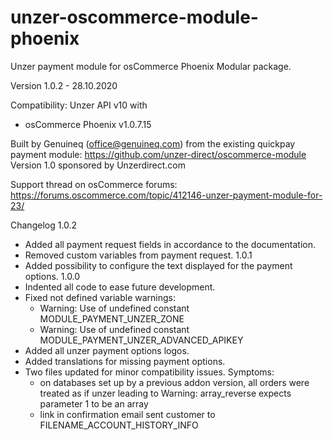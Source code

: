 # unzer-oscommerce-module-phoenix
Unzer payment module for osCommerce Phoenix
Modular package.

Version 1.0.2 - 28.10.2020

Compatibility:
Unzer API v10 with
- osCommerce Phoenix v1.0.7.15

Built by Genuineq (office@genuineq.com) from the existing quickpay payment module: https://github.com/unzer-direct/oscommerce-module
Version 1.0 sponsored by Unzerdirect.com

Support thread on osCommerce forums:
https://forums.oscommerce.com/topic/412146-unzer-payment-module-for-23/

Changelog
1.0.2
- Added all payment request fields in accordance to the documentation.
- Removed custom variables from payment request.
1.0.1
- Added possibility to configure the text displayed for the payment options.
1.0.0
- Indented all code to ease future development.
- Fixed not defined variable warnings:
  * Warning: Use of undefined constant MODULE_PAYMENT_UNZER_ZONE
  * Warning: Use of undefined constant MODULE_PAYMENT_UNZER_ADVANCED_APIKEY
- Added all unzer payment options logos.
- Added translations for missing payment options.
- Two files updated for minor compatibility issues. Symptoms:
   * on databases set up by a previous addon version, all orders were treated as if unzer leading to Warning: array_reverse expects parameter 1 to be an array
  * link in confirmation email sent customer to FILENAME_ACCOUNT_HISTORY_INFO
